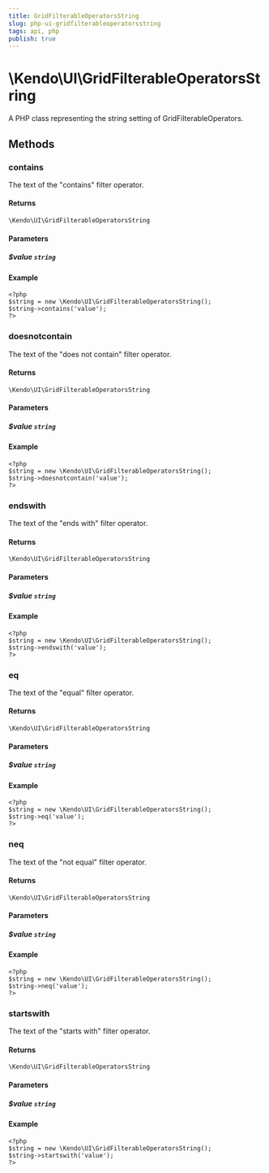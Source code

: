 ```yaml
---
title: GridFilterableOperatorsString
slug: php-ui-gridfilterableoperatorsstring
tags: api, php
publish: true
---
```


# \Kendo\UI\GridFilterableOperatorsString

A PHP class representing the string setting of GridFilterableOperators.


## Methods

### contains
The text of the "contains" filter operator.

#### Returns
`\Kendo\UI\GridFilterableOperatorsString`

#### Parameters

##### $value `string`



#### Example 
    <?php
    $string = new \Kendo\UI\GridFilterableOperatorsString();
    $string->contains('value');
    ?>

### doesnotcontain
The text of the "does not contain" filter operator.

#### Returns
`\Kendo\UI\GridFilterableOperatorsString`

#### Parameters

##### $value `string`



#### Example 
    <?php
    $string = new \Kendo\UI\GridFilterableOperatorsString();
    $string->doesnotcontain('value');
    ?>

### endswith
The text of the "ends with" filter operator.

#### Returns
`\Kendo\UI\GridFilterableOperatorsString`

#### Parameters

##### $value `string`



#### Example 
    <?php
    $string = new \Kendo\UI\GridFilterableOperatorsString();
    $string->endswith('value');
    ?>

### eq
The text of the "equal" filter operator.

#### Returns
`\Kendo\UI\GridFilterableOperatorsString`

#### Parameters

##### $value `string`



#### Example 
    <?php
    $string = new \Kendo\UI\GridFilterableOperatorsString();
    $string->eq('value');
    ?>

### neq
The text of the "not equal" filter operator.

#### Returns
`\Kendo\UI\GridFilterableOperatorsString`

#### Parameters

##### $value `string`



#### Example 
    <?php
    $string = new \Kendo\UI\GridFilterableOperatorsString();
    $string->neq('value');
    ?>

### startswith
The text of the "starts with" filter operator.

#### Returns
`\Kendo\UI\GridFilterableOperatorsString`

#### Parameters

##### $value `string`



#### Example 
    <?php
    $string = new \Kendo\UI\GridFilterableOperatorsString();
    $string->startswith('value');
    ?>

